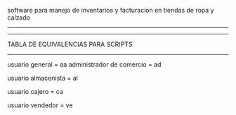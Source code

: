 software para manejo de inventarios y facturacion
en tiendas de ropa y calzado

_____________________________________________
_____________________________________________

TABLA DE EQUIVALENCIAS PARA SCRIPTS
_____________________________________________

usuario
general = aa
administrador de comercio = ad 


usuario almacenista = al


usuario cajero = ca


usuario vendedor = ve